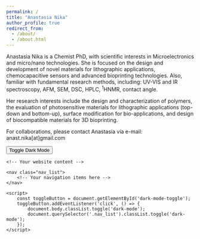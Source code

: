 ```yaml
---
permalink: /
title: "Anastasia Nika"
author_profile: true
redirect_from: 
  - /about/
  - /about.html
---
```


<style>
  .justify {
    text-align: justify;
  }
</style>

<p class="justify">
  
Anastasia Nika is a Chemist PhD, with scientific interests in Microelectronics and micro/nano technologies. She is focused on the design and development of novel materials for lithographic applications, chemocapacitive sensors and advanced bioprinting technologies. Also, familiar with fundamental research methods, including: UV-VIS and IR spectroscopy, AFM, SEM, DSC, HPLC, <sup>1</sup>HNMR, contact angle.
</p>

<style>
  .justify {
    text-align: justify;
  }
</style>

<p class="justify">
  
Her research interests include the design and characterization of polymers, the evaluation of photosensitive materials for lithographic applications (top-down and bottom-up), surface modification for bio-applications, and design of biocompatible materials for 3D bioprinting.

</p>

<style>
  .justify {
    text-align: justify;
  }
</style>

<p class="justify">
  
For collaborations, please contact Anastasia via e-mail: anast.nika[at]gmail.com

</p>

<!-- <!DOCTYPE html> -->
<html>
<head>
    <link rel="stylesheet" type="text/css" href="styles.css">
</head>
<body>
    <button id="dark-mode-toggle">Toggle Dark Mode</button>
    
    <!-- Your website content -->
    
    <nav class="nav_list">
        <!-- Your navigation items here -->
    </nav>
    
    <script>
        const toggleButton = document.getElementById('dark-mode-toggle');
        toggleButton.addEventListener('click', () => {
            document.body.classList.toggle('dark-mode');
            document.querySelector('.nav_list').classList.toggle('dark-mode');
        });
    </script>
</body>
</html>
